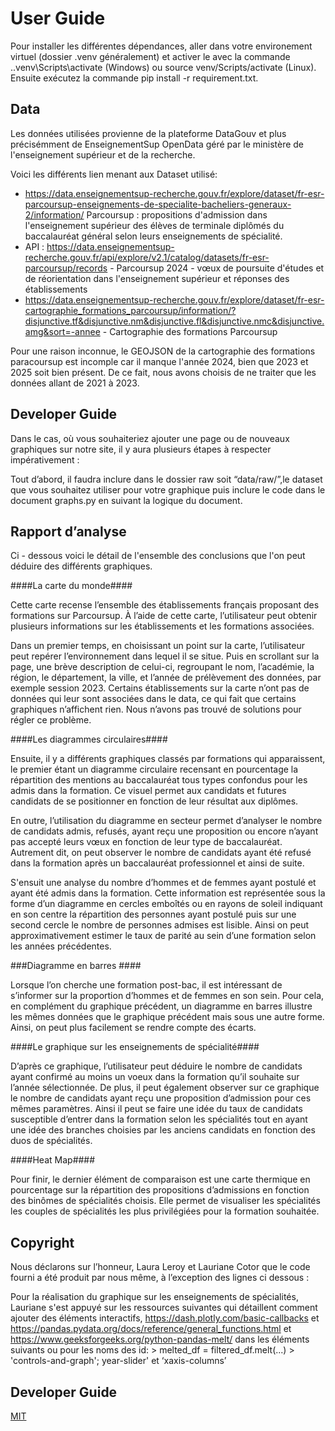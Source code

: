 # User Guide

Pour installer les différentes dépendances, aller dans votre environement virtuel (dossier .venv généralement) et activer le avec la commande .\.venv\Scripts\activate (Windows) ou  source venv/Scripts/activate (Linux).
Ensuite exécutez la commande pip install -r requirement.txt.
## Data

Les données utilisées provienne de la plateforme DataGouv et plus précisémment de EnseignementSup OpenData géré par le ministère de l'enseignement supérieur et de la recherche.

Voici les différents lien menant aux Dataset utilisé:
- https://data.enseignementsup-recherche.gouv.fr/explore/dataset/fr-esr-parcoursup-enseignements-de-specialite-bacheliers-generaux-2/information/ Parcoursup : propositions d'admission dans l'enseignement supérieur des élèves de terminale diplômés du baccalauréat général selon leurs enseignements de spécialité.
- API : https://data.enseignementsup-recherche.gouv.fr/api/explore/v2.1/catalog/datasets/fr-esr-parcoursup/records - Parcoursup 2024 - vœux de poursuite d'études et de réorientation dans l'enseignement supérieur et réponses des établissements
- https://data.enseignementsup-recherche.gouv.fr/explore/dataset/fr-esr-cartographie_formations_parcoursup/information/?disjunctive.tf&disjunctive.nm&disjunctive.fl&disjunctive.nmc&disjunctive.amg&sort=-annee - Cartographie des formations Parcoursup

Pour une raison inconnue, le GEOJSON de la cartographie des formations paracoursup est incomple car il manque l'année 2024, bien que 2023 et 2025 soit bien présent. De ce fait, nous avons choisis de ne traiter que les données allant de 2021 à 2023.

## Developer Guide

Dans le cas, où vous souhaiteriez ajouter une page ou de nouveaux graphiques sur notre site, il y aura plusieurs étapes à respecter impérativement : 

Tout d’abord, il faudra inclure dans le dossier raw soit “data/raw/”,le dataset que vous souhaitez utiliser pour votre graphique puis inclure le code dans le document graphs.py en suivant la logique du document.


## Rapport d’analyse

Ci - dessous voici le détail de l'ensemble des conclusions que l'on peut déduire des différents graphiques.

####La carte du monde####

Cette carte recense l’ensemble des établissements français proposant des formations sur Parcoursup. À l’aide de cette carte, l’utilisateur peut obtenir plusieurs informations sur les établissements et les formations associées. 

Dans un premier temps, en choisissant un point sur la carte, l’utilisateur peut repérer l’environnement dans lequel il se situe. Puis en scrollant sur la page, une brève description de celui-ci, regroupant le nom, l’académie, la région, le département, la ville, et l’année de prélèvement des données, par exemple session 2023. Certains établissements sur la carte n’ont pas de données qui leur sont associées dans le data, ce qui fait que certains graphiques n’affichent rien. Nous n’avons pas trouvé de solutions pour régler ce problème.


####Les diagrammes circulaires####

Ensuite, il y a différents graphiques classés par formations qui apparaissent, le premier étant un diagramme circulaire recensant en pourcentage la répartition des mentions au baccalauréat tous types confondus pour les admis dans la formation. Ce visuel permet aux candidats et futures candidats de se positionner en fonction de leur résultat aux diplômes. 

En outre, l’utilisation du diagramme en secteur permet d’analyser le nombre de candidats admis, refusés, ayant reçu une proposition ou encore n’ayant pas accepté leurs vœux en fonction de leur type de baccalauréat. Autrement dit, on peut observer le nombre de candidats ayant été refusé dans la formation après un baccalauréat professionnel et ainsi de suite.

S'ensuit une analyse du nombre d’hommes et de femmes ayant postulé et ayant été admis dans la formation. Cette information est représentée sous la forme d’un diagramme en cercles emboîtés ou en rayons de soleil indiquant en son centre la répartition des personnes ayant postulé puis sur une second cercle le nombre de personnes admises est lisible. Ainsi on peut approximativement estimer le taux de parité au sein d’une formation selon les années précédentes.


###Diagramme en barres ####

Lorsque l’on cherche une formation post-bac, il est intéressant de s’informer sur la proportion d’hommes et de femmes en son sein. Pour cela, en complément du graphique précédent, un diagramme en barres illustre les mêmes données que le graphique précédent mais sous une autre forme. Ainsi, on peut plus facilement se rendre compte des écarts.


####Le graphique sur les enseignements de spécialité####

D’après ce graphique, l’utilisateur peut déduire le nombre de candidats ayant confirmé au moins un voeux dans la formation qu’il souhaite sur l’année sélectionnée. De plus, il peut également observer sur ce graphique le nombre de candidats ayant reçu une proposition d’admission pour ces mêmes paramètres. Ainsi il peut se faire une idée du taux de candidats susceptible d’entrer dans la formation selon les spécialités tout en ayant une idée des branches choisies par les anciens candidats en fonction des duos de spécialités.


####Heat Map####

Pour finir, le dernier élément de comparaison est une carte thermique en pourcentage sur la répartition des propositions d’admissions en fonction des binômes de spécialités choisis. Elle permet de visualiser les spécialités les couples de spécialités les plus privilégiées pour la formation souhaitée.


## Copyright

Nous déclarons sur l’honneur, Laura Leroy et Lauriane Cotor que le code fourni a été produit par nous même, à l’exception des lignes ci dessous : 

Pour la réalisation du graphique sur les enseignements de spécialités, Lauriane s'est appuyé sur les ressources suivantes qui détaillent comment ajouter des éléments interactifs, https://dash.plotly.com/basic-callbacks et https://pandas.pydata.org/docs/reference/general_functions.html et https://www.geeksforgeeks.org/python-pandas-melt/ dans les éléments suivants ou pour les noms des id:
      > melted_df = filtered_df.melt(...)
      > 'controls-and-graph'; year-slider' et ‘xaxis-columns’


## Developer Guide

[MIT](https://choosealicense.com/licenses/mit/)